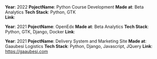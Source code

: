 **Year**: 2022
**PojectName**: Python Course Development
**Made at**: Beta Analytics
**Tech Stack**: Python, GTK  
**Link**: 

**Year**: 2021
**PojectName**: OpenEdx
**Made at**: Beta Analytics
**Tech Stack**: Python, GTK, Django, Docker
**Link**: 

**Year**: 2021
**PojectName**:  Delivery System and Marketing Site
**Made at**: Gaaubesi Logistics
**Tech Stack**: Python, Django, Javascript, JQuery
**Link**: https://gaaubesi.com

